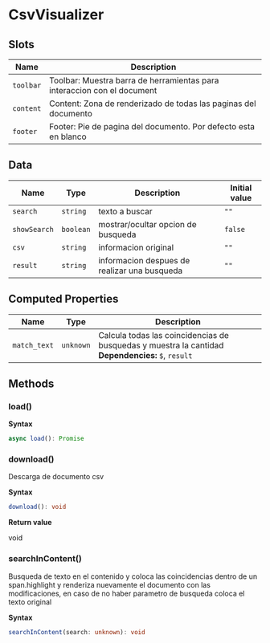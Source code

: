 # CsvVisualizer

## Slots

| Name      | Description                                                             |
| --------- | ----------------------------------------------------------------------- |
| `toolbar` | Toolbar: Muestra barra de herramientas para interaccion con el document |
| `content` | Content: Zona de renderizado de todas las paginas del documento         |
| `footer`  | Footer: Pie de pagina del documento. Por defecto esta en blanco         |

## Data

| Name         | Type      | Description                                  | Initial value |
| ------------ | --------- | -------------------------------------------- | ------------- |
| `search`     | `string`  | texto a buscar                               | `""`          |
| `showSearch` | `boolean` | mostrar/ocultar opcion de busqueda           | `false`       |
| `csv`        | `string`  | informacion original                         | `""`          |
| `result`     | `string`  | informacion despues de realizar una busqueda | `""`          |

## Computed Properties

| Name         | Type      | Description                                                                                            |
| ------------ | --------- | ------------------------------------------------------------------------------------------------------ |
| `match_text` | `unknown` | Calcula todas las coincidencias de busquedas y muestra la cantidad<br/>**Dependencies:** `$`, `result` |

## Methods

### load()

**Syntax**

```typescript
async load(): Promise
```

### download()

Descarga de documento csv

**Syntax**

```typescript
download(): void
```

**Return value**

void

### searchInContent()

Busqueda de texto en el contenido
y coloca las coincidencias dentro de un
span.highlight y renderiza nuevamente el documento
con las modificaciones, en caso de no haber parametro de busqueda
coloca el texto original

**Syntax**

```typescript
searchInContent(search: unknown): void
```


